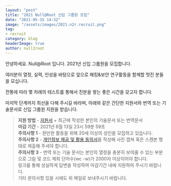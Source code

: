 ```yaml
---
layout: "post"
title: "2021 Null@Root 신입 그룹원 모집"
date: "2021-05-15 14:32"
image: "/assets/images/2021.n2r.recruit.png"
tag:
- recruit
category: blog
headerImage: true
author: null2root
---
```

안녕하세요. Null@Root 입니다. 2021년 신입 그룹원을 모집합니다.

여러분의 열정, 실력, 인성을 바탕으로 앞으로 해킹&보안 연구활동을 함께할 멋진 분들을 모십니다.

전통에 따라 몇 차례의 테스트를 통해서 친분을 쌓는 좋은 시간을 갖고자 합니다.

마지막 단계까지 최선을 다해 주시길 바라며, 아래와 같은 간단한 지원서와 번역 또는 기술문서로 신입 그룹원 지원을 받습니다.

> **지원 방법** - [지원서](https://forms.gle/mcm669yd2t28KKCLA) + 최근에 작성한 본인의 기술문서 또는 번역문서<br>
> **마감 기간** - 2021년 6월 13일 23시 59분 59초<br>
> **주의사항 1** - 원만한 활동을 위해 20세 이상의 성인을 모집하고 있습니다.<br>
> **주의사항 2** - [개인정보 제공 및 활용 동의서](https://github.com/null2root/null2root.github.com/raw/master/assets/docs/personal_info_agreement_null2root.docx)를 작성해 사진 캡쳐 혹은 스캔본 형태로 제출해 주셔야 합니다.<br>
> **주의사항 3** - 번역 또는 기술 문서는 본인의 열정을 충분히 보여줄 수 있는 부분으로 그림 및 코드 제외 단어수(wc -w)가 2000자 이상이어야 합니다.<br>
링크를 통해 성실하게 답변을 작성하여 마감기간 내에 지원하여 주시기 바랍니다.<br>
기타 문의사항 있을 시에도 위 메일로 보내주시기 바랍니다.<br>
